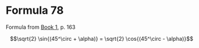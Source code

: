 # Formula 78

Formula from [Book 1](../../Buch1.md), p. 163

```math
\sqrt{2} \sin{(45^\circ + \alpha)} = \sqrt{2} \cos{(45^\circ - \alpha)}
```
